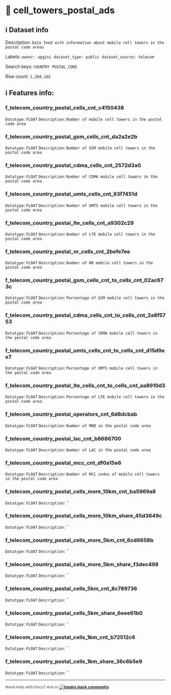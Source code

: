 # 📖 cell_towers_postal_ads 
## ℹ️ Dataset info 
Description: `Data feed with information about mobile cell towers in the postal code areas` 

Labels: ` owner: upgini ` &nbsp;` dataset_type: public ` &nbsp;` dataset_source: telecom ` &nbsp;

Search keys: 
` COUNTRY ` &nbsp;` POSTAL_CODE ` &nbsp;

Row count: `1,268,165` 

## ℹ️ Features info:

### f_telecom_country_postal_cells_cnt_c4150438
`Datatype`: `FLOAT`
`Description`: `Number of mobile cell towers in the postal code area`

### f_telecom_country_postal_gsm_cells_cnt_da2a2e2b
`Datatype`: `FLOAT`
`Description`: `Number of GSM mobile cell towers in the postal code area`

### f_telecom_country_postal_cdma_cells_cnt_2572d3a0
`Datatype`: `FLOAT`
`Description`: `Number of CDMA mobile cell towers in the postal code area`

### f_telecom_country_postal_umts_cells_cnt_93f7451d
`Datatype`: `FLOAT`
`Description`: `Number of UMTS mobile cell towers in the postal code area`

### f_telecom_country_postal_lte_cells_cnt_a9302c29
`Datatype`: `FLOAT`
`Description`: `Number of LTE mobile cell towers in the postal code area`

### f_telecom_country_postal_nr_cells_cnt_2befe7ee
`Datatype`: `FLOAT`
`Description`: `Number of NR mobile cell towers in the postal code area`

### f_telecom_country_postal_gsm_cells_cnt_to_cells_cnt_02ac673c
`Datatype`: `FLOAT`
`Description`: `Percentage of GSM mobile cell towers in the postal code area`

### f_telecom_country_postal_cdma_cells_cnt_to_cells_cnt_2a8f5753
`Datatype`: `FLOAT`
`Description`: `Percentage of CDMA mobile cell towers in the postal code area`

### f_telecom_country_postal_umts_cells_cnt_to_cells_cnt_d15d9ee7
`Datatype`: `FLOAT`
`Description`: `Percentage of UMTS mobile cell towers in the postal code area`

### f_telecom_country_postal_lte_cells_cnt_to_cells_cnt_aa8910d3
`Datatype`: `FLOAT`
`Description`: `Percentage of LTE mobile cell towers in the postal code area`

### f_telecom_country_postal_operators_cnt_6d8dcbab
`Datatype`: `FLOAT`
`Description`: `Number of MNO in the postal code area`

### f_telecom_country_postal_lac_cnt_b8686700
`Datatype`: `FLOAT`
`Description`: `Number of LAC in the postal code area`

### f_telecom_country_postal_mcc_cnt_df0a15e6
`Datatype`: `FLOAT`
`Description`: `Number of MCC codes of mobile cell towers in the postal code area`

### f_telecom_country_postal_cells_more_10km_cnt_ba5969a8
`Datatype`: `FLOAT`
`Description`: ``

### f_telecom_country_postal_cells_more_10km_share_45d3649c
`Datatype`: `FLOAT`
`Description`: ``

### f_telecom_country_postal_cells_more_5km_cnt_6cd6658b
`Datatype`: `FLOAT`
`Description`: ``

### f_telecom_country_postal_cells_more_5km_share_f3dec498
`Datatype`: `FLOAT`
`Description`: ``

### f_telecom_country_postal_cells_5km_cnt_8c789736
`Datatype`: `FLOAT`
`Description`: ``

### f_telecom_country_postal_cells_5km_share_6eee61b0
`Datatype`: `FLOAT`
`Description`: ``

### f_telecom_country_postal_cells_1km_cnt_b72512c6
`Datatype`: `FLOAT`
`Description`: ``

### f_telecom_country_postal_cells_1km_share_36c6b5e9
`Datatype`: `FLOAT`
`Description`: ``



---

<span style="color:grey;font-weight:700;font-size:12px">
    Need help with Docs? Ask in
    <a href="https://4mlg.short.gy/join-upgini-community">
        <img alt="Upgini slack community" src="https://img.shields.io/badge/slack-@upgini-orange.svg?logo=slack">
    </a>
</span>
